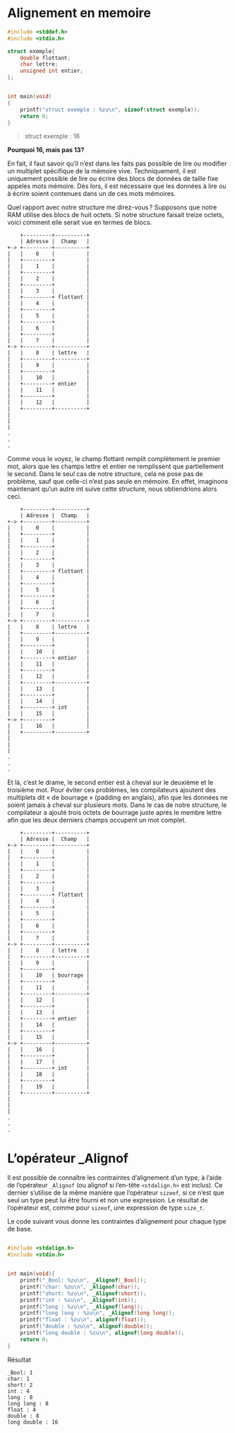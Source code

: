 # Alignement en memoire

```C
#include <stddef.h>
#include <stdio.h>

struct exemple{
    double flottant;
    char lettre;
    unsigned int entier;
};


int main(void)
{
    printf("struct exemple : %zu\n", sizeof(struct exemple));
    return 0;
}
```

> struct exemple : 16       


**Pourquoi 16, mais pas 13?**

En fait, il faut savoir qu’il n’est dans les faits pas possible de lire ou modifier un multiplet spécifique de la mémoire vive. Techniquement, il est uniquement possible de lire ou écrire des blocs de données de taille fixe appelés mots mémoire. Dès lors, il est nécessaire que les données à lire ou à écrire soient contenues dans un de ces mots mémoires.

Quel rapport avec notre structure me direz-vous ? Supposons que notre RAM utilise des blocs de huit octets. Si notre structure faisait treize octets, voici comment elle serait vue en termes de blocs.



        +---------+----------+
        | Adresse |  Champ   |
    +-> +---------+----------+
    |   |    0    |          |
    |   +---------+          |
    |   |    1    |          |
    |   +---------+          |
    |   |    2    |          |
    |   +---------+          |
    |   |    3    |          |
    |   +---------+ flottant |
    |   |    4    |          |
    |   +---------+          |
    |   |    5    |          |
    |   +---------+          |
    |   |    6    |          |
    |   +---------+          |
    |   |    7    |          |
    +-> +---------+----------+
    |   |    8    | lettre   |
    |   +---------+----------+
    |   |    9    |          |
    |   +---------+          |
    |   |    10   |          |
    |   +---------+ entier   |
    |   |    11   |          |
    |   +---------+          |
    |   |    12   |          |
    |   +---------+----------+
    |
    |
    |
    .
    .
    .


Comme vous le voyez, le champ flottant remplit complètement le premier mot, alors que les champs lettre et entier ne remplissent que partiellement le second. Dans le seul cas de notre structure, cela ne pose pas de problème, sauf que celle-ci n’est pas seule en mémoire. En effet, imaginons maintenant qu’un autre int suive cette structure, nous obtiendrions alors ceci.

        +---------+----------+
        | Adresse |  Champ   |
    +-> +---------+----------+
    |   |    0    |          |
    |   +---------+          |
    |   |    1    |          |
    |   +---------+          |
    |   |    2    |          |
    |   +---------+          |
    |   |    3    |          |
    |   +---------+ flottant |
    |   |    4    |          |
    |   +---------+          |
    |   |    5    |          |
    |   +---------+          |
    |   |    6    |          |
    |   +---------+          |
    |   |    7    |          |
    +-> +---------+----------+
    |   |    8    | lettre   |
    |   +---------+----------+
    |   |    9    |          |
    |   +---------+          |
    |   |    10   |          |
    |   +---------+ entier   |
    |   |    11   |          |
    |   +---------+          |
    |   |    12   |          |
    |   +---------+----------+
    |   |    13   |          |
    |   +---------+          |
    |   |    14   |          |
    |   +---------+ int      |
    |   |    15   |          |
    +-> +---------+          |
    |   |    16   |          |
    |   +---------+----------+
    |
    |
    |
    .
    .
    .

Et là, c’est le drame, le second entier est à cheval sur le deuxième et le troisième mot. Pour éviter ces problèmes, les compilateurs ajoutent des multiplets dit « de bourrage » (padding en anglais), afin que les données ne soient jamais à cheval sur plusieurs mots. Dans le cas de notre structure, le compilateur a ajouté trois octets de bourrage juste après le membre lettre afin que les deux derniers champs occupent un mot complet.


        +---------+----------+
        | Adresse |  Champ   |
    +-> +---------+----------+
    |   |    0    |          |
    |   +---------+          |
    |   |    1    |          |
    |   +---------+          |
    |   |    2    |          |
    |   +---------+          |
    |   |    3    |          |
    |   +---------+ flottant |
    |   |    4    |          |
    |   +---------+          |
    |   |    5    |          |
    |   +---------+          |
    |   |    6    |          |
    |   +---------+          |
    |   |    7    |          |
    +-> +---------+----------+
    |   |    8    | lettre   |
    |   +---------+----------+
    |   |    9    |          |
    |   +---------+          |
    |   |    10   | bourrage |
    |   +---------+          |
    |   |    11   |          |
    |   +---------+----------+
    |   |    12   |          |
    |   +---------+          |
    |   |    13   |          |
    |   +---------+ entier   |
    |   |    14   |          |
    |   +---------+          |
    |   |    15   |          |
    +-> +---------+----------+
    |   |    16   |          |
    |   +---------+          |
    |   |    17   |          |
    |   +---------+ int      |
    |   |    18   |          |
    |   +---------+          |
    |   |    19   |          |
    |   +---------+----------+
    |
    |
    |
    .
    .
    .

# L’opérateur _Alignof

Il est possible de connaître les contraintes d’alignement d’un type, à l’aide de l’opérateur `_Alignof` (ou alignof si l’en-tête `<stdalign.h>` est inclus). Ce dernier s’utilise de la même manière que l’opérateur `sizeof`, si ce n’est que seul un type peut lui être fourni et non une expression. Le résultat de l’opérateur est, comme pour `sizeof`, une expression de type `size_t`.

Le code suivant vous donne les contraintes d’alignement pour chaque type de base.
```C

#include <stdalign.h>
#include <stdio.h>


int main(void){
    printf("_Bool: %zu\n", _Alignof(_Bool));
    printf("char: %zu\n", _Alignof(char));
    printf("short: %zu\n", _Alignof(short));
    printf("int : %zu\n", _Alignof(int));
    printf("long : %zu\n", _Alignof(long));
    printf("long long : %zu\n", _Alignof(long long));
    printf("float : %zu\n", alignof(float));
    printf("double : %zu\n", alignof(double));
    printf("long double : %zu\n", alignof(long double));
    return 0;
}
```

Résultat

    _Bool: 1
    char: 1
    short: 2
    int : 4
    long : 8
    long long : 8
    float : 4
    double : 8
    long double : 16